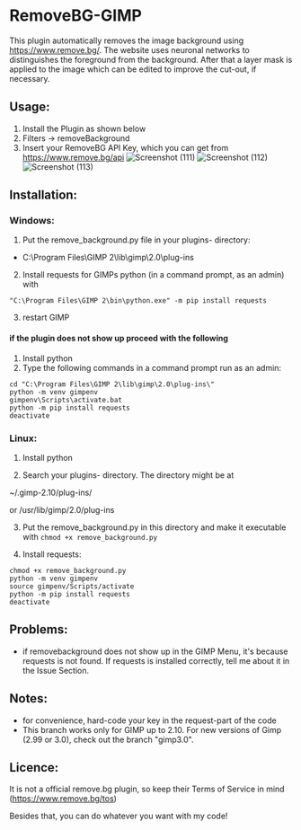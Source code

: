 # RemoveBG-GIMP
This plugin automatically removes the image background using https://www.remove.bg/. The website uses neuronal networks to distinguishes the foreground from the background. After that a layer mask is applied to the image which can be edited to improve the cut-out, if necessary. 


## Usage:
1. Install the Plugin as shown below
2. Filters -> removeBackground
3. Insert your RemoveBG API Key, which you can get from https://www.remove.bg/api
![Screenshot (111)](https://user-images.githubusercontent.com/66686353/84802853-773a8080-b001-11ea-9c1a-5da90977a010.png)
![Screenshot (112)](https://user-images.githubusercontent.com/66686353/84803152-e1532580-b001-11ea-9bf5-ff2061c3f061.png)
![Screenshot (113)](https://user-images.githubusercontent.com/66686353/84802857-786bad80-b001-11ea-9bdd-be2c37bbea8d.png)


## Installation:
### Windows: 
1. Put the remove_background.py file in your plugins- directory:

* C:\Program Files\GIMP 2\lib\gimp\2.0\plug-ins

2. Install requests for GIMPs python (in a command prompt, as an admin) with

```"C:\Program Files\GIMP 2\bin\python.exe" -m pip install requests```

3. restart GIMP

#### if the plugin does not show up proceed with the following
1. Install python
2. Type the following commands in a command prompt run as an admin:

```
cd "C:\Program Files\GIMP 2\lib\gimp\2.0\plug-ins\" 
python -m venv gimpenv
gimpenv\Scripts\activate.bat
python -m pip install requests
deactivate
 ```
 
### Linux: 
1. Install python

2. Search your plugins- directory. The directory might be at

 ~/.gimp-2.10/plug-ins/

 or /usr/lib/gimp/2.0/plug-ins  

3. Put the remove_background.py in this directory and make it executable with `chmod +x remove_background.py` 

4. Install requests:
```
chmod +x remove_background.py
python -m venv gimpenv
source gimpenv/Scripts/activate
python -m pip install requests
deactivate
```
 

## Problems:
- if removebackground does not show up in the GIMP Menu, it's because requests is not found. 
If requests is installed correctly, tell me about it in the Issue Section.

## Notes:
* for convenience, hard-code your key in the request-part of the code
* This branch works only for GIMP up to 2.10. For new versions of Gimp (2.99 or 3.0), check out the branch "gimp3.0".

## Licence:
It is not a official remove.bg plugin, so keep their Terms of Service in mind (https://www.remove.bg/tos)

Besides that, you can do whatever you want with my code!

